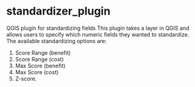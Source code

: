 # standardizer_plugin
QGIS plugin for standardizing fields
This plugin takes a layer in QGIS and allows users to specify which numeric fields 
they wanted to standardize. The available standardizing options are:

1. Score Range (benefit)
2. Score Range (cost)
3. Max Score   (benefit)
4. Max Score   (cost)
5. Z-score.

